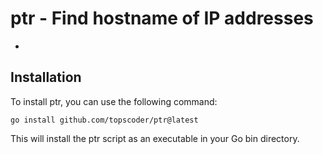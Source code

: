 # ptr - Find hostname of IP addresses

-

## Installation

To install ptr, you can use the following command:

```shell
go install github.com/topscoder/ptr@latest
```

This will install the ptr script as an executable in your Go bin directory.
